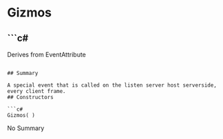 # Gizmos

## ```c#
Derives from EventAttribute
```

## Summary

A special event that is called on the listen server host serverside, every client frame.
## Constructors

```c#
Gizmos( ) 
```
No Summary
